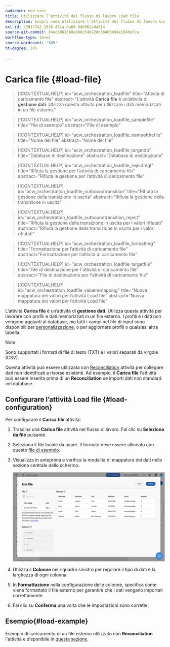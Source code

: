 ```yaml
---
audience: end-user
title: Utilizzare l’attività del flusso di lavoro Load file
description: Scopri come utilizzare l’attività del flusso di lavoro Load file
exl-id: 230177e2-1926-451a-8a66-0db962ada514
source-git-commit: 84ac68615b0ab88c54b22dd5b400e94e194be7ca
workflow-type: tm+mt
source-wordcount: '345'
ht-degree: 37%

---
```


# Carica file {#load-file}

>[!CONTEXTUALHELP]
>id="acw_orchestration_loadfile"
>title="Attività di caricamento file"
>abstract="L’attività **Carica file** è un’attività di **gestione dati**. Utilizza questa attività per utilizzare i dati memorizzati in un file esterno."

>[!CONTEXTUALHELP]
>id="acw_orchestration_loadfile_samplefile"
>title="File di esempio"
>abstract="File di esempio"

>[!CONTEXTUALHELP]
>id="acw_orchestration_loadfile_nameofthefile"
>title="Nome del file"
>abstract="Nome del file"

>[!CONTEXTUALHELP]
>id="acw_orchestration_loadfile_targetdb"
>title="Database di destinazione"
>abstract="Database di destinazione"

>[!CONTEXTUALHELP]
>id="acw_orchestration_loadfile_rejectmgt"
>title="Rifiuta la gestione per l’attività di caricamento file"
>abstract="Rifiuta la gestione per l’attività di caricamento file"

>[!CONTEXTUALHELP]
>id="acw_orchestration_loadfile_outboundtransition"
>title="Rifiuta la gestione della transizione in uscita"
>abstract="Rifiuta la gestione della transizione in uscita"

>[!CONTEXTUALHELP]
>id="acw_orchestration_loadfile_outboundtransition_reject"
>title="Rifiuta la gestione della transizione in uscita per i valori rifiutati"
>abstract="Rifiuta la gestione della transizione in uscita per i valori rifiutati"

>[!CONTEXTUALHELP]
>id="acw_orchestration_loadfile_formatting"
>title="Formattazione per l’attività di caricamento file"
>abstract="Formattazione per l’attività di caricamento file"

>[!CONTEXTUALHELP]
>id="acw_orchestration_loadfile_targetfile"
>title="File di destinazione per l&#39;attività di caricamento file"
>abstract="File di destinazione per l&#39;attività di caricamento file"

>[!CONTEXTUALHELP]
>id="acw_orchestration_loadfile_valueremapping"
>title="Nuova mappatura dei valori per l’attività Load file"
>abstract="Nuova mappatura dei valori per l’attività Load file"


L’attività **Carica file** è un’attività di **gestione dati**. Utilizza questa attività per lavorare con profili e dati memorizzati in un file esterno. I profili e i dati non vengono aggiunti al database, ma tutti i campi nel file di input sono disponibili per [personalizzazione](../../personalization/gs-personalization.md), o per aggiornare profili o qualsiasi altra tabella.

>[!NOTE]
>Sono supportati i formati di file di testo (TXT) e i valori separati da virgole (CSV).

Questa attività può essere utilizzata con [Reconciliation](reconciliation.md) attività per collegare dati non identificati a risorse esistenti. Ad esempio, il **Carica file** l&#39;attività può essere inserita prima di un **Reconciliation** se importi dati non standard nel database.

## Configurare l’attività Load file {#load-configuration}

Per configurare il **Carica file** attività:

1. Trascina una **Carica file** attività nel flusso di lavoro. Fai clic su **Seleziona da file** pulsante.

1. Seleziona il file locale da usare. Il formato deve essere allineato con questo [file di esempio](../../audience/file-audience.md#sample-file).

1. Visualizza in anteprima e verifica la modalità di mappatura dei dati nella sezione centrale dello schermo.

   ![](../assets/load-file.png)

1. Utilizza il **Colonne** nel riquadro sinistro per regolare il tipo di dati e la larghezza di ogni colonna.

1. In **Formattazione** nella configurazione delle colonne, specifica come viene formattato il file esterno per garantire che i dati vengano importati correttamente.

1. Fai clic su **Conferma** una volta che le impostazioni sono corrette.

## Esempio{#load-example}

Esempio di caricamento di un file esterno utilizzato con **Reconciliation** l&#39;attività è disponibile in [questa sezione](reconciliation.md#reconciliation-example).
